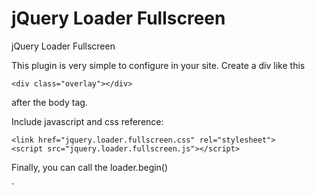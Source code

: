 jQuery Loader Fullscreen
=====================

jQuery Loader Fullscreen

This plugin is very simple to configure in your site.
Create a div like this

`<div class="overlay"></div>`

after the body tag.

Include javascript and css reference:


`<link href="jquery.loader.fullscreen.css" rel="stylesheet">`  
`<script src="jquery.loader.fullscreen.js"></script>`

Finally, you can call the loader.begin()

`        <script>
            $(document).ready(function(){


                $('#showloader').click(function() {


                    loader.begin();


                    setTimeout(function(){
                        loader.stop();
                    }, 3000); 


                });


            });
        </script>
`
